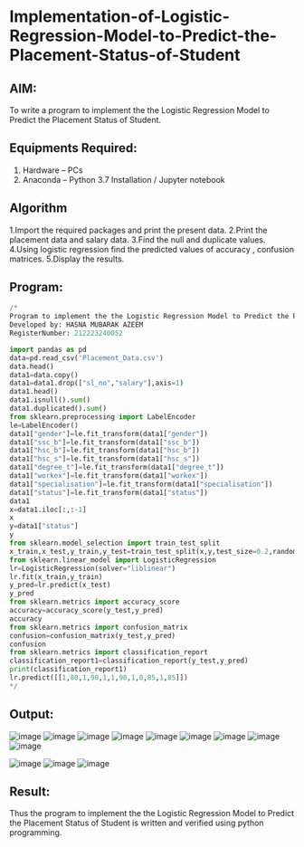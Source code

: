# Implementation-of-Logistic-Regression-Model-to-Predict-the-Placement-Status-of-Student

## AIM:
To write a program to implement the the Logistic Regression Model to Predict the Placement Status of Student.

## Equipments Required:
1. Hardware – PCs
2. Anaconda – Python 3.7 Installation / Jupyter notebook

## Algorithm
1.Import the required packages and print the present data.
2.Print the placement data and salary data.
3.Find the null and duplicate values.
4.Using logistic regression find the predicted values of accuracy , confusion matrices.
5.Display the results.

## Program:
```Python
/*
Program to implement the the Logistic Regression Model to Predict the Placement Status of Student.
Developed by: HASNA MUBARAK AZEEM
RegisterNumber: 212223240052

import pandas as pd
data=pd.read_csv('Placement_Data.csv')
data.head()
data1=data.copy()
data1=data1.drop(["sl_no","salary"],axis=1)
data1.head()
data1.isnull().sum()
data1.duplicated().sum()
from sklearn.preprocessing import LabelEncoder
le=LabelEncoder()
data1["gender"]=le.fit_transform(data1["gender"])
data1["ssc_b"]=le.fit_transform(data1["ssc_b"])
data1["hsc_b"]=le.fit_transform(data1["hsc_b"])
data1["hsc_s"]=le.fit_transform(data1["hsc_s"])
data1["degree_t"]=le.fit_transform(data1["degree_t"])
data1["workex"]=le.fit_transform(data1["workex"])
data1["specialisation"]=le.fit_transform(data1["specialisation"])
data1["status"]=le.fit_transform(data1["status"])
data1
x=data1.iloc[:,:-1]
x
y=data1["status"]
y
from sklearn.model_selection import train_test_split
x_train,x_test,y_train,y_test=train_test_split(x,y,test_size=0.2,random_state=0)
from sklearn.linear_model import LogisticRegression
lr=LogisticRegression(solver="liblinear")
lr.fit(x_train,y_train)
y_pred=lr.predict(x_test)
y_pred
from sklearn.metrics import accuracy_score
accuracy=accuracy_score(y_test,y_pred)
accuracy
from sklearn.metrics import confusion_matrix
confusion=confusion_matrix(y_test,y_pred)
confusion
from sklearn.metrics import classification_report 
classification_report1=classification_report(y_test,y_pred)
print(classification_report1)
lr.predict([[1,80,1,90,1,1,90,1,0,85,1,85]])
*/
```

## Output:
![image](https://github.com/user-attachments/assets/d532a478-5ae4-4836-911f-491c67a361cb)
![image](https://github.com/user-attachments/assets/e0dc47f1-8fa6-4334-b687-1307721dfb39)
![image](https://github.com/user-attachments/assets/a6d166bc-283d-426d-921c-a4069d161e10)
![image](https://github.com/user-attachments/assets/09eab529-1eec-43ad-be86-4aa602954d3c)
![image](https://github.com/user-attachments/assets/f1d1202d-fe60-4e80-991e-7f233bf4c85f)
![image](https://github.com/user-attachments/assets/856479a9-8897-4ac2-8866-5a55ff34d746)
![image](https://github.com/user-attachments/assets/f269a19f-b238-4a51-b8df-b3e134f91e33)
![image](https://github.com/user-attachments/assets/36cf88a2-e134-434f-a3d0-9b53f061957a)
![image](https://github.com/user-attachments/assets/961f9165-f4e7-476a-85c9-006665c467f5)

![image](https://github.com/user-attachments/assets/83bf1c21-f8a8-4a43-83e3-1e020c1bf0cd)
![image](https://github.com/user-attachments/assets/c9921979-60e2-4d81-a508-a20f93fd1f3c)
![image](https://github.com/user-attachments/assets/0474b5a7-d732-494b-9a2a-e725e0399c4d)

## Result:
Thus the program to implement the the Logistic Regression Model to Predict the Placement Status of Student is written and verified using python programming.
